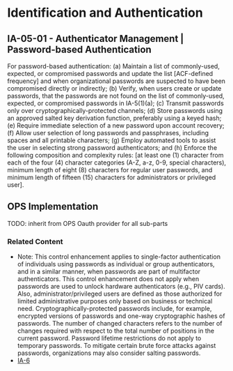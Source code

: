 # Identification and Authentication
## IA-05-01 - Authenticator Management | Password-based Authentication

For password-based authentication:
(a) Maintain a list of commonly-used, expected, or compromised passwords and update the list [ACF-defined frequency] and when organizational passwords are suspected to have been compromised directly or indirectly;
(b) Verify, when users create or update passwords, that the passwords are not found on the list of commonly-used, expected, or compromised passwords in IA-5(1)(a);
(c) Transmit passwords only over cryptographically-protected channels;
(d) Store passwords using an approved salted key derivation function, preferably using a keyed hash;
(e) Require immediate selection of a new password upon account recovery;
(f) Allow user selection of long passwords and passphrases, including spaces and all printable characters;
(g) Employ automated tools to assist the user in selecting strong password authenticators; and
(h) Enforce the following composition and complexity rules: [at least one (1) character from each of the four (4) character categories (A-Z, a-z, 0-9, special characters), minimum length of eight (8) characters for regular user passwords, and minimum length of fifteen (15) characters for administrators or privileged user].<br />

## OPS Implementation

TODO: inherit from OPS Oauth provider for all sub-parts

### Related Content

* Note: This control enhancement applies to single-factor authentication of individuals using passwords as individual or group authenticators, and in a similar manner, when passwords are part of multifactor authenticators. This control enhancement does not apply when passwords are used to unlock hardware authenticators (e.g., PIV cards). Also, administrator/privileged users are defined as those authorized for limited administrative purposes only based on business or technical need. Cryptographically-protected passwords include, for example, encrypted versions of passwords and one-way cryptographic hashes of passwords. The number of changed characters refers to the number of changes required with respect to the total number of positions in the current password. Password lifetime restrictions do not apply to temporary passwords. To mitigate certain brute force attacks against passwords, organizations may also consider salting passwords.
* [IA-6](../ia-06/index.md)
